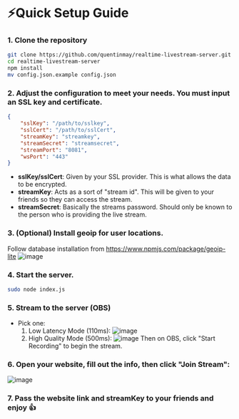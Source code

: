 # ⚡Quick Setup Guide

### 1. Clone the repository

```bash
git clone https://github.com/quentinmay/realtime-livestream-server.git
cd realtime-livestream-server
npm install
mv config.json.example config.json
```

### 2. Adjust the configuration to meet your needs. You must input an SSL key and certificate.

```json
{
    "sslKey": "/path/to/sslkey",
    "sslCert": "/path/to/sslCert",
    "streamKey": "streamkey",
    "streamSecret": "streamsecret",
    "streamPort": "8081",
    "wsPort": "443"
}
```

* **sslKey/sslCert**: Given by your SSL provider. This is what allows the data to be encrypted.
* **streamKey**: Acts as a sort of "stream id". This will be given to your friends so they can access the stream.
* **streamSecret**: Basically the streams password. Should only be known to the person who is providing the live stream.

### 3. (Optional) Install geoip for user locations.

Follow database installation from https://www.npmjs.com/package/geoip-lite
![image](https://user-images.githubusercontent.com/73214439/148211530-b43d36b5-b234-4a92-a675-8c512948aa11.png)

### 4. Start the server.

```bash
sudo node index.js
```

### 5. Stream to the server (OBS)

* Pick one:
  1. Low Latency Mode (110ms):
     ![image](https://user-images.githubusercontent.com/73214439/120874862-71fd7b00-c55d-11eb-90d6-28f6ef496d42.png)
  2. High Quality Mode (500ms):
     ![image](https://user-images.githubusercontent.com/73214439/120874912-b12bcc00-c55d-11eb-801c-b35f3626486f.png)
     Then on OBS, click "Start Recording" to begin the stream.

### 6. Open your website, fill out the info, then click "Join Stream":

![image](https://user-images.githubusercontent.com/73214439/120875245-b853d980-c55f-11eb-9318-5d2199699ce4.png)

### 7. Pass the website link and streamKey to your friends and enjoy 👍
